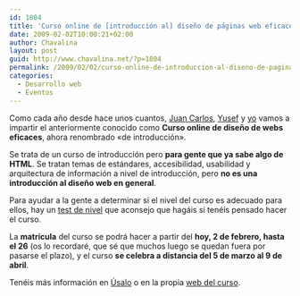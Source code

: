 ```yaml
---
id: 1804
title: 'Curso online de [introducción al] diseño de páginas web eficaces'
date: 2009-02-02T10:00:21+02:00
author: Chavalina
layout: post
guid: http://www.chavalina.net/?p=1804
permalink: /2009/02/02/curso-online-de-introduccion-al-diseno-de-paginas-web-eficaces/
categories:
  - Desarrollo web
  - Eventos
---
```

Como cada año desde hace unos cuantos, [Juan Carlos](http://usalo.es/los-autores#jc), [Yusef](http://www.nosolousabilidad.com/hassan/) y [yo](http://www.inmabermejo.com/) vamos a impartir el anteriormente conocido como **Curso online de diseño de webs eficaces**, ahora renombrado «de introducción».

Se trata de un curso de introducción pero **para gente que ya sabe algo de HTML**. Se tratan temas de estándares, accesibilidad, usabilidad y arquitectura de información a nivel de introducción, pero **no es una introducción al diseño web en general**.

Para ayudar a la gente a determinar si el nivel del curso es adecuado para ellos, hay un [test de nivel](http://www.um.es/estudios/cursos/webi/form.php) que aconsejo que hagáis si tenéis pensado hacer el curso.

La **matrícula** del curso se podrá hacer a partir del **hoy, 2 de febrero, hasta el 26** (os lo recordaré, que sé que muchos luego se quedan fuera por pasarse el plazo), y el curso **se celebra a distancia del 5 de marzo al 9 de abril**.

Tenéis más información en [Úsalo](http://usalo.es/270/curso-en-linea-de-introduccion-al-diseno-de-webs-eficaces-2a-ed/) o en la propia [web del curso](http://www.um.es/estudios/cursos/webi/).
